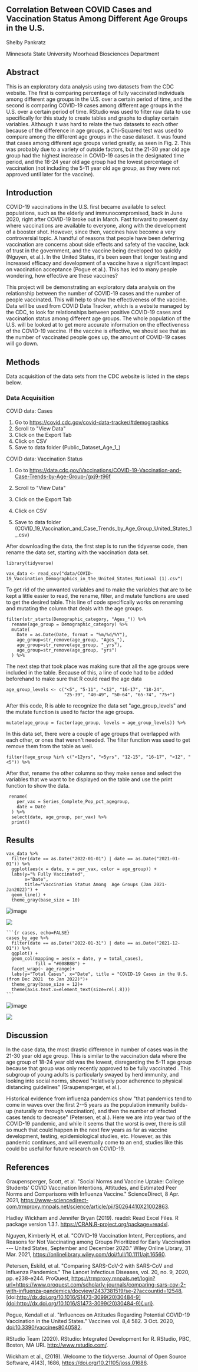 ## Correlation Between COVID Cases and Vaccination Status Among Different Age Groups in the U.S.

Shelby Pankratz

Minnesota State University Moorhead Biosciences Department

## Abstract

This is an exploratory data analysis using two datasets from the CDC website. The first is comparing percentage of fully vaccinated individuals among different age groups in the U.S. over a certain period of time, and the second is comparing COVID-19 cases among different age groups in the U.S. over a certain period of time. RStudio was used to filter raw data to use specifically for this study to create tables and graphs to display certain variables. Although it was hard to relate the two datasets to each other because of the difference in age groups, a Chi-Squared test was used to compare among the different age groups in the case dataset. It was found that cases among different age groups varied greatly, as seen in Fig. 2. This was probably due to a variety of outside factors, but the 21-30 year old age group had the highest increase in COVID-19 cases in the designated time period, and the 18-24 year old age group had the lowest percentage of vaccination (not including the 5-11 year old age group, as they were not approved until later for the vaccine).

## Introduction

COVID-19 vaccinations in the U.S. first became available to select populations, such as the elderly and immunocompromised, back in June 2020, right after COVID-19 broke out in March. Fast forward to present day where vaccinations are available to everyone, along with the development of a booster shot. However, since then, vaccines have become a very controversial topic. A handful of reasons that people have been deferring vaccination are concerns about side effects and safety of the vaccine, lack of trust in the government, and the vaccine being developed too quickly (Nguyen, et al.). In the United States, it's been seen that longer testing and increased efficacy and development of a vaccine have a significant impact on vaccination acceptance (Pogue et al.). This has led to many people wondering, how effective are these vaccines?

This project will be demonstrating an exploratory data analysis on the relationship between the number of COVID-19 cases and the number of people vaccinated. This will help to show the effectiveness of the vaccine. Data will be used from COVID Data Tracker, which is a website managed by the CDC, to look for relationships between positive COVID-19 cases and vaccination status among different age groups. The whole population of the U.S. will be looked at to get more accurate information on the effectiveness of the COVID-19 vaccine. If the vaccine is effective, we should see that as the number of vaccinated people goes up, the amount of COVID-19 cases will go down.

## Methods

Data acquisition of the data sets from the CDC website is listed in the steps below.

### Data Acquisition

COVID data: Cases

1.  Go to <https://covid.cdc.gov/covid-data-tracker/#demographics>
2.  Scroll to "View Data"
3.  Click on the Export Tab
4.  Click on CSV
5.  Save to data folder (Public_Dataset_Age_1\_)

COVID data: Vaccination Status

1.  Go to <https://data.cdc.gov/Vaccinations/COVID-19-Vaccination-and-Case-Trends-by-Age-Group-/gxj9-t96f>

2.  Scroll to "View Data"

3.  Click on the Export Tab

4.  Click on CSV

5.  Save to data folder (COVID_19_Vaccination_and_Case_Trends_by_Age_Group_United_States_1\_.csv)

After downloading the data, the first step is to run the tidyverse code, then rename the data set, starting with the vaccination data set.

    library(tidyverse)

    vax_data <- read_csv("data/COVID-19_Vaccination_Demographics_in_the_United_States_National (1).csv")

To get rid of the unwanted variables and to make the variables that are to be kept a little easier to read, the rename, filter, and mutate functions are used to get the desired table. This line of code specifically works on renaming and mutating the column that deals with the age groups.

    filter(str_starts(Demographic_category, "Ages_")) %>% 
      rename(age_group = Demographic_category) %>% 
      mutate(
        Date = as.Date(Date, format = "%m/%d/%Y"),
        age_group=str_remove(age_group, "Ages_"),
        age_group=str_remove(age_group, "_yrs"),
        age_group=str_remove(age_group, "yrs")
      ) %>% 

The next step that took place was making sure that all the age groups were included in the table. Because of this, a line of code had to be added beforehand to make sure that R could read the age data

    age_group_levels <- c("<5", "5-11", "<12", "16-17", "18-24", 
                          "25-39", "40-49", "50-64", "65-74", "75+")

After this code, R is able to recognize the data set "age_group_levels" and the mutate function is used to factor the age groups.

    mutate(age_group = factor(age_group, levels = age_group_levels)) %>%

In this data set, there were a couple of age groups that overlapped with each other, or ones that weren't needed. The filter function was used to get remove them from the table as well.

    filter(!age_group %in% c("<12yrs", "<5yrs", "12-15", "16-17", "<12", "<5")) %>%

After that, rename the other columns so they make sense and select the variables that we want to be displayed on the table and use the print function to show the data.

     rename(
        per_vax = Series_Complete_Pop_pct_agegroup, 
        date = Date
      ) %>%
      select(date, age_group, per_vax) %>%
      print()

## Results

```{r vax, echo=FALSE}
vax_data %>% 
  filter(date == as.Date("2022-01-01") | date == as.Date("2021-01-01")) %>%
  ggplot(aes(x = date, y = per_vax, color = age_group)) +
  labs(y="% Fully Vaccinated", 
       x="Date", 
       title="Vaccination Status Among  Age Groups (Jan 2021-Jan2022)") +
  geom_line() +
  theme_gray(base_size = 10)

```
![image](https://user-images.githubusercontent.com/97545893/166506777-d00f3981-2d46-44b7-bce1-8b5328c655e4.png)

![](http://127.0.0.1:43185/chunk_output/s/6D67F2D2/cm2seb2z82a3x/00000c.png?resize=14)

    ```{r cases, echo=FALSE}
    cases_by_age %>% 
      filter(date == as.Date("2022-01-31") | date == as.Date("2021-12-01")) %>% 
      ggplot() +
      geom_col(mapping = aes(x = date, y = total_cases),
               fill = "#008B8B") +
      facet_wrap(~ age_range)+
      labs(y="Total Cases", x="Date", title = "COVID-19 Cases in the U.S. (from Dec 2021  to Jan 2022)")+
      theme_gray(base_size = 12)+
      theme(axis.text.x=element_text(size=rel(.8)))
    ```
![image](https://user-images.githubusercontent.com/97545893/166506961-f960253b-b7d8-4669-b153-72d8a4f35ee8.png)


![](http://127.0.0.1:43185/chunk_output/s/6D67F2D2/czpqi6kopsvsm/000003.png?resize=15)

## Discussion

In the case data, the most drastic difference in number of cases was in the 21-30 year old age group. This is similar to the vaccination data where the age group of 18-24 year old was the lowest, disregarding the 5-11 age group because that group was only recently approved to be fully vaccinated . This subgroup of young adults is particularly swayed by herd immunity, and looking into social norms, showed "relatively poor adherence to physical distancing guidelines" (Graupensperger, et al.).

Historical evidence from influenza pandemics show "that pandemics tend to come in waves over the first 2--5 years as the population immunity builds-up (naturally or through vaccination), and then the number of infected cases tends to decrease" (Petersen, et al.). Here we are into year two of the COVID-19 pandemic, and while it seems that the worst is over, there is still so much that could happen in the next few years as far as vaccine development, testing, epidemiological studies, etc. However, as this pandemic continues, and will eventually come to an end, studies like this could be useful for future research on COVID-19.

## References

Graupensperger, Scott, et al. "Social Norms and Vaccine Uptake: College Students' COVID Vaccination Intentions, Attitudes, and Estimated Peer Norms and Comparisons with Influenza Vaccine." ScienceDirect, 8 Apr. 2021, <https://www-sciencedirect-com.trmproxy.mnpals.net/science/article/pii/S0264410X21002863>.

Hadley Wickham and Jennifer Bryan (2019). readxl: Read Excel Files. R package version 1.3.1. <https://CRAN.R-project.org/package=readxl>.

Nguyen, Kimberly H, et al. "COVID-19 Vaccination Intent, Perceptions, and Reasons for Not Vaccinating among Groups Prioritized for Early Vaccination --- United States, September and December 2020." Wiley Online Library, 31 Mar. 2021, <https://onlinelibrary.wiley.com/doi/full/10.1111/ajt.16560>. 

Petersen, Eskild, et al. "Comparing SARS-CoV-2 with SARS-CoV and Influenza Pandemics." The Lancet Infectious Diseases, vol. 20, no. 9, 2020, pp. e238-e244. ProQuest, <https://trmproxy.mnpals.net/login?url=https://www.proquest.com/scholarly-journals/comparing-sars-cov-2-with-influenza-pandemics/docview/2437381519/se-2?accountid=12548>, [doi:http://dx.doi.org/10.1016/S1473-3099(20)30484-9](doi:http://dx.doi.org/10.1016/S1473-3099(20)30484-9){.uri}.

Pogue, Kendall et al. "Influences on Attitudes Regarding Potential COVID-19 Vaccination in the United States." Vaccines vol. 8,4 582. 3 Oct. 2020, <doi:10.3390/vaccines8040582>.

RStudio Team (2020). RStudio: Integrated Development for R. RStudio, PBC, Boston, MA URL <http://www.rstudio.com/>.

Wickham et al., (2019). Welcome to the tidyverse. Journal of Open Source Software, 4(43), 1686, <https://doi.org/10.21105/joss.01686>.
